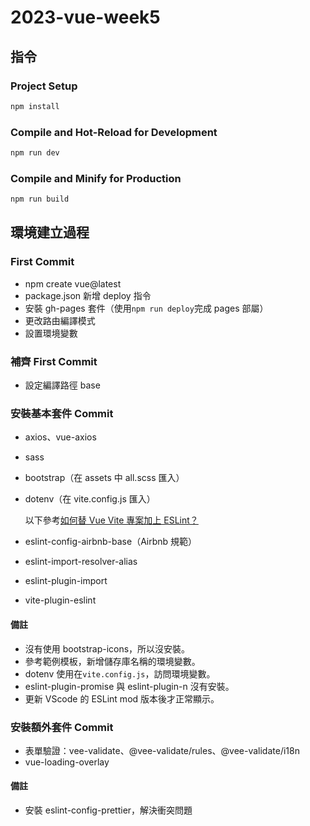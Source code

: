 # 2023-vue-week5

## 指令

### Project Setup

```sh
npm install
```

### Compile and Hot-Reload for Development

```sh
npm run dev
```

### Compile and Minify for Production

```sh
npm run build
```

## 環境建立過程

### First Commit

- npm create vue@latest
- package.json 新增 deploy 指令
- 安裝 gh-pages 套件（使用`npm run deploy`完成 pages 部屬）
- 更改路由編譯模式
- 設置環境變數

### 補齊 First Commit

- 設定編譯路徑 base

### 安裝基本套件 Commit

- axios、vue-axios
- sass
- bootstrap（在 assets 中 all.scss 匯入）
- dotenv（在 vite.config.js 匯入）

  以下參考[如何替 Vue Vite 專案加上 ESLint？](https://israynotarray.com/vue/20221002/584344963/#%E5%AE%89%E8%A3%9D-ESLint-Airbnb)

- eslint-config-airbnb-base（Airbnb 規範）
- eslint-import-resolver-alias
- eslint-plugin-import
- vite-plugin-eslint

#### 備註

- 沒有使用 bootstrap-icons，所以沒安裝。
- 參考範例模板，新增儲存庫名稱的環境變數。
- dotenv 使用在`vite.config.js`，訪問環境變數。
- eslint-plugin-promise 與 eslint-plugin-n 沒有安裝。
- 更新 VScode 的 ESLint mod 版本後才正常顯示。

### 安裝額外套件 Commit

- 表單驗證：vee-validate、@vee-validate/rules、@vee-validate/i18n
- vue-loading-overlay

#### 備註

- 安裝 eslint-config-prettier，解決衝突問題
